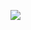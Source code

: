 <p>
    <img src="https://github-readme-stats-git-masterrstaa-rickstaa.vercel.app/api?username=travierm&show_icons=true&theme=tokyonight&count_private=true" />
</p>
